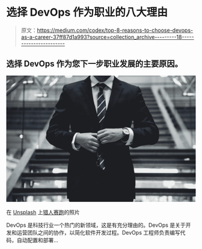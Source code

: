 # 选择 DevOps 作为职业的八大理由

> 原文：<https://medium.com/codex/top-8-reasons-to-choose-devops-as-a-career-37ff87d1a993?source=collection_archive---------18----------------------->

## 选择 DevOps 作为您下一步职业发展的主要原因。

![](img/318ae13fb1c2ea8ea72305c76f01405e.png)

在 [Unsplash](https://unsplash.com?utm_source=medium&utm_medium=referral) 上[猎人赛跑](https://unsplash.com/@huntersrace?utm_source=medium&utm_medium=referral)的照片

DevOps 是科技行业一个热门的新领域，这是有充分理由的。DevOps 是关于开发和运营团队之间的协作，以简化软件开发过程。DevOps 工程师负责编写代码，自动配置和部署…